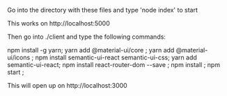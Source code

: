 Go into the directory with these files and type 'node index' to start

This works on http://localhost:5000

Then go into ./client and type the following commands:

npm install -g yarn; 
yarn add @material-ui/core ;
yarn add @material-ui/icons ;
npm install semantic-ui-react semantic-ui-css;
yarn add semantic-ui-react;
npm install react-router-dom --save ;
npm install ;
npm start ;

This will open up on http://localhost:3000
